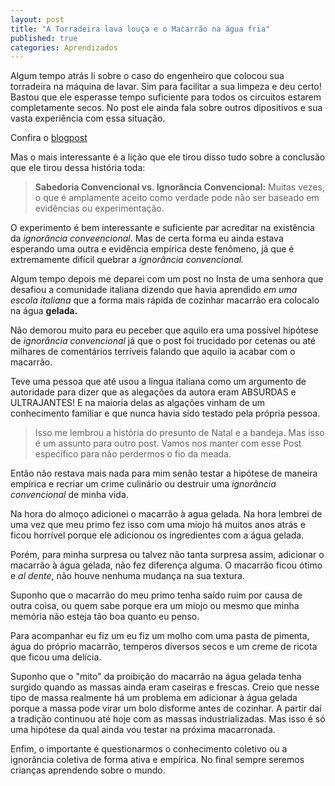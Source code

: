 ```yaml
---
layout: post
title: "A Torradeira lava louça e o Macarrão na água fria"
published: true
categories: Aprendizados
---
```


Algum tempo atrás li sobre o caso do engenheiro que colocou sua torradeira na máquina de lavar. Sim para facilitar a sua limpeza e deu certo! Bastou que ele esperasse tempo suficiente para todos os circuitos estarem completamente secos. No post ele ainda fala sobre outros dipositivos e sua vasta experiência com essa situação. 

Confira o [blogpost](https://jdstillwater.blogspot.com/2012/05/i-put-toaster-in-dishwasher.html)

Mas o mais interessante é a lição que ele tirou disso tudo sobre a conclusão que ele tirou dessa história toda: 

> **Sabedoria Convencional vs. Ignorância Convencional:** Muitas vezes, o que é amplamente aceito como verdade pode não ser baseado em evidências ou experimentação. 

O experimento é bem interessante e suficiente par acreditar na existência da _ignorância conveencional_. Mas de certa forma eu ainda estava esperando uma outra e evidência empírica deste fenômeno, já que é extremamente difícil quebrar a _ignorância convencional._ 

Algum tempo depois me deparei com um post no Insta de uma senhora que desafiou a comunidade italiana dizendo que havia aprendido _em uma escola italiana_ que a forma mais rápida de cozinhar macarrão era colocalo na água **gelada.** 

Não demorou muito para eu peceber que aquilo era uma possível hipótese de _ignorância convencional_ já que o post foi trucidado por cetenas ou até milhares de comentários terríveis falando que aquilo ia acabar com o macarrão. 

Teve uma pessoa que até usou a lingua italiana como um argumento de autoridade para dizer que as alegações da autora eram ABSURDAS e ULTRAJANTES! E na maioria delas as algações vinham de um conhecimento familiar e que nunca havia sido testado pela própria pessoa. 

> Isso me lembrou a história do presunto de Natal e a bandeja. Mas isso é um assunto para outro post. Vamos nos manter com esse Post específico para não perdermos o fio da meada. 

Então não restava mais nada para mim senão testar a hipótese de maneira empírica e recriar um crime culinário ou destruir uma _ignorância convencional_ de minha vida. 

Na hora do almoço adicionei o macarrão à agua gelada. Na hora lembrei de uma vez que meu primo fez isso com uma miojo há muitos anos atrás e ficou horrível porque ele adicionou os ingredientes com a água gelada. 

Porém, para minha surpresa ou talvez não tanta surpresa assim, adicionar o macarrão à água gelada, não fez diferença alguma. O macarrão ficou ótimo e _al dente_, não houve nenhuma mudança na sua textura. 

Suponho que o macarrão do meu primo tenha saído ruim por causa de outra coisa, ou quem sabe porque era um miojo ou mesmo que minha memória não esteja tão boa quanto eu penso.

Para acompanhar eu fiz um eu fiz um molho com uma pasta de pimenta, água do próprio macarrão, temperos diversos secos e um creme de ricota que ficou uma delícia.

Suponho que o "mito" da proibição do macarrão na água gelada tenha surgido quando as massas ainda eram caseiras e frescas. Creio que nesse tipo de massa realmente há um problema em adicionar à água gelada porque a massa pode virar um bolo disforme antes de cozinhar. A partir daí a tradição continuou até hoje com as massas industrializadas. Mas isso é só uma hipótese da qual ainda vou testar na próxima macarronada.  

Enfim, o importante é questionarmos o conhecimento coletivo ou a ignorância coletiva de forma ativa e empírica. No final sempre seremos crianças aprendendo sobre o mundo. 